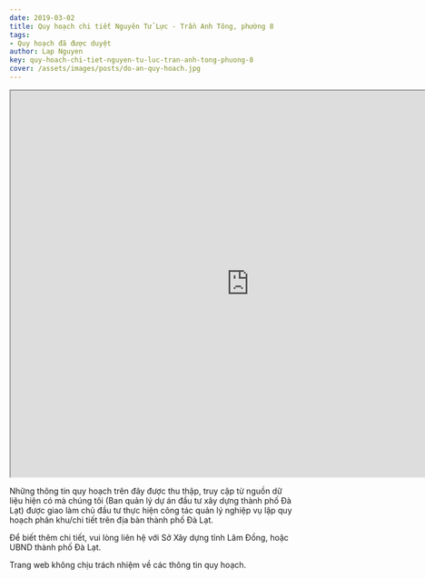 ```yaml
---
date: 2019-03-02
title: Quy hoạch chi tiết Nguyên Tử Lực - Trần Anh Tông, phường 8
tags:
- Quy hoạch đã được duyệt
author: Lap Nguyen
key: quy-hoach-chi-tiet-nguyen-tu-luc-tran-anh-tong-phuong-8
cover: /assets/images/posts/do-an-quy-hoach.jpg
---
```


<iframe src="https://drive.google.com/file/d/1mfJfwP7ZsKpxWWiHJS5cO6NTHx2x5Rqu/preview" width="840" height="680"></iframe>
<!--more-->

Những thông tin quy hoạch trên đây được thu thập, truy cập từ nguồn dữ liệu hiện có mà chúng tôi 
(Ban quản lý dự án đầu tư xây dựng thành phố Đà Lạt) được giao làm chủ đầu tư thực hiện công tác quản lý nghiệp vụ 
lập quy hoạch phân khu/chi tiết trên địa bàn thành phố Đà Lạt.

Để biết thêm chi tiết, vui lòng liên hệ với Sở Xây dựng tỉnh Lâm Đồng, hoặc UBND thành phố Đà Lạt.

Trang web không chịu trách nhiệm về các thông tin quy hoạch.